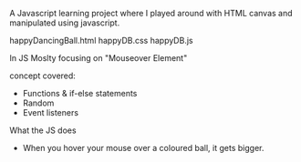 A Javascript learning project where I played around with HTML canvas and manipulated using javascript.

happyDancingBall.html
happyDB.css
happyDB.js

In JS Moslty focusing on "Mouseover Element"

concept covered:
- Functions & if-else statements
- Random 
- Event listeners


What the JS does
- When you hover your mouse over a coloured ball, it gets bigger.
